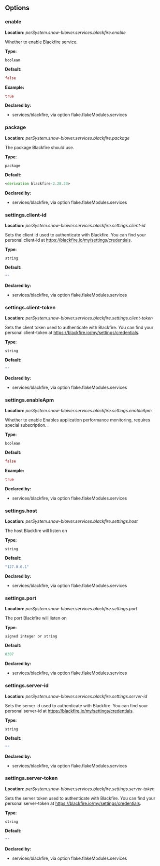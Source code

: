 ## Options

### enable
**Location:** *perSystem.snow-blower.services.blackfire.enable*

Whether to enable Blackfire  service.

**Type:**

`boolean`

**Default:**
```nix
false
```

**Example:**

```nix
true
```

**Declared by:**

- services/blackfire, via option flake.flakeModules.services


### package
**Location:** *perSystem.snow-blower.services.blackfire.package*

The package Blackfire should use.

**Type:**

`package`

**Default:**
```nix
<derivation blackfire-2.28.23>
```

**Declared by:**

- services/blackfire, via option flake.flakeModules.services


### settings.client-id
**Location:** *perSystem.snow-blower.services.blackfire.settings.client-id*

Sets the client id used to authenticate with Blackfire.
You can find your personal client-id at <https://blackfire.io/my/settings/credentials>.


**Type:**

`string`

**Default:**
```nix
""
```

**Declared by:**

- services/blackfire, via option flake.flakeModules.services


### settings.client-token
**Location:** *perSystem.snow-blower.services.blackfire.settings.client-token*

Sets the client token used to authenticate with Blackfire.
You can find your personal client-token at <https://blackfire.io/my/settings/credentials>.


**Type:**

`string`

**Default:**
```nix
""
```

**Declared by:**

- services/blackfire, via option flake.flakeModules.services


### settings.enableApm
**Location:** *perSystem.snow-blower.services.blackfire.settings.enableApm*

Whether to enable Enables application performance monitoring, requires special subscription.
.

**Type:**

`boolean`

**Default:**
```nix
false
```

**Example:**

```nix
true
```

**Declared by:**

- services/blackfire, via option flake.flakeModules.services


### settings.host
**Location:** *perSystem.snow-blower.services.blackfire.settings.host*

The host Blackfire will listen on

**Type:**

`string`

**Default:**
```nix
"127.0.0.1"
```

**Declared by:**

- services/blackfire, via option flake.flakeModules.services


### settings.port
**Location:** *perSystem.snow-blower.services.blackfire.settings.port*

The port Blackfire will listen on

**Type:**

`signed integer or string`

**Default:**
```nix
8307
```

**Declared by:**

- services/blackfire, via option flake.flakeModules.services


### settings.server-id
**Location:** *perSystem.snow-blower.services.blackfire.settings.server-id*

Sets the server id used to authenticate with Blackfire.
You can find your personal server-id at <https://blackfire.io/my/settings/credentials>.


**Type:**

`string`

**Default:**
```nix
""
```

**Declared by:**

- services/blackfire, via option flake.flakeModules.services


### settings.server-token
**Location:** *perSystem.snow-blower.services.blackfire.settings.server-token*

Sets the server token used to authenticate with Blackfire.
You can find your personal server-token at <https://blackfire.io/my/settings/credentials>.


**Type:**

`string`

**Default:**
```nix
""
```

**Declared by:**

- services/blackfire, via option flake.flakeModules.services

